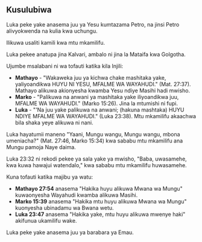 ## Kusulubiwa

Luka peke yake anasema juu ya Yesu kumtazama Petro, na jinsi Petro alivyokwenda na kulia kwa uchungu.

Ilikuwa usaliti kamili kwa mtu mkamilifu.

Luka pekee anatupa jina Kalvari, ambalo ni jina la Mataifa kwa Golgotha.

Ujumbe msalabani ni wa tofauti katika kila Injili:

- **Mathayo** - "Wakaweka juu ya kichwa chake mashitaka yake, yaliyoandikwa HUYU NI YESU, MFALME WA WAYAHUDI." (Mat. 27:37). Mathayo alikuwa akionyesha kwamba Yesu ndiye Masihi hadi mwisho.
- **Marko** - "Palikuwa na anwani ya mashitaka yake iliyoandikwa juu, MFALME WA WAYAHUDI." (Marko 15:26). Jina la mtumishi ni fupi.
- **Luka** - "'Na juu yake palikuwa na anwani; (hakuna mashtaka) HUYU NDIYE MFALME WA WAYAHUDI." (Luka 23:38). Mtu mkamilifu akaachwa bila shaka  yeye alikuwa ni nani.

Luka hayatumii maneno "Yaani, Mungu wangu, Mungu wangu, mbona umeniacha?" (Mat. 27:46, Marko 15:34) kwa sababu mtu mkamilifu ana Mungu pamoja Naye daima.

Luka 23:32 ni rekodi pekee ya sala yake ya mwisho, "Baba, uwasamehe, kwa kuwa hawajui watendalo," kwa sababu mtu mkamilifu huwasamehe.

Kuna tofauti katika majibu ya watu:

- **Mathayo 27:54** anasema "Hakika huyu alikuwa Mwana wa Mungu" kuwaonyesha Wayahudi kwamba alikuwa Masihi.
- **Marko 15:39** anasema "Hakika mtu huyu alikuwa Mwana wa Mungu" kuonyesha ubinadamu wa Bwana wetu.
- **Luka 23:47** anasema "Hakika yake, mtu huyu alikuwa mwenye haki" akifunua ukamilifu wake.

Luka peke yake anasema juu ya barabara ya Emau.